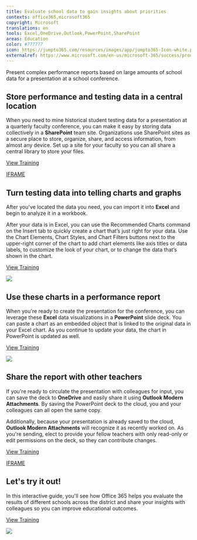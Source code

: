 ```yaml
---
title: Evaluate school data to gain insights about priorities
contexts: office365,microsoft365
copyright: Microsoft
translations: en
tools: Excel,OneDrive,Outlook,PowerPoint,SharePoint
areas: Education
color: #777777
icon: https://jumpto365.com/resources/images/app/jumpto365-Icon-white.png
externalref: https://www.microsoft.com/en-us/microsoft-365/success/productivitylibrary/evaluate-school-data-to-gain-insights-about-priorities
---
```

Present complex performance reports based on large amounts of school data for a presentation at a school conference.


## Store performance and testing data in a central location

When you need to mine historical student testing data for a presentation at a quarterly faculty conference, you can make it easy by storing data collectively in a **SharePoint** team site. Organizations use SharePoint sites as a secure place to store, organize, share, and access information, from almost any device. Set up a site for your faculty so you can all share a central library to store your files.

[View Training](https://support.office.com/en-US/article/Get-started-with-SharePoint-909ec2f0-05c8-4e92-8ad3-3f8b0b6cf261)

[IFRAME](https://www.microsoft.com/en-us/videoplayer/embed/RE1UCma)

## Turn testing data into telling charts and graphs

After you've located the data you need, you can import it into **Excel** and begin to analyze it in a workbook.

After your data is in Excel, you can use the Recommended Charts command on the Insert tab to quickly create a chart that’s just right for your data. Use the Chart Elements, Chart Styles, and Chart Filters buttons next to the upper-right corner of the chart to add chart elements like axis titles or data labels, to customize the look of your chart, or to change the data that’s shown in the chart.

[View Training](https://support.office.com/en-US/article/Create-a-chart-in-Excel-2016-for-Windows-cd131b77-79c7-4537-a438-8db20cea84c0)

![](http://img-prod-cms-rt-microsoft-com.akamaized.net/cms/api/am/imageFileData/RE1NS1X?ver=7827)

## Use these charts in a performance report

When you're ready to create the presentation for the conference, you can leverage these **Excel** data visualizations in a **PowerPoint** slide deck. You can paste a chart as an embedded object that is linked to the original data in your Excel chart. As you continue to update your data, the chart in PowerPoint is updated as well.

[View Training](https://support.office.com/en-US/article/Insert-Excel-data-in-PowerPoint-0690708A-5CE6-41B4-923F-11D57554138D)

![](http://img-prod-cms-rt-microsoft-com.akamaized.net/cms/api/am/imageFileData/RE1NQ8S?ver=80fc)

## Share the report with other teachers

If you're ready to circulate the presentation with colleagues for input, you can save the deck to **OneDrive** and easily share it using **Outlook Modern Attachments**. By saving the PowerPoint deck to the cloud, you and your colleagues can all open the same copy. 

Additionally, because your presentation is already saved to the cloud, **Outlook Modern Attachments** will recognize it as recently worked on. As you're sending, elect to provide your fellow teachers with only read-only or edit permissions on the deck, so they can contribute changes. 

[View Training](https://support.office.com/en-US/article/What-is-OneDrive-for-Business-187f90af-056f-47c0-9656-cc0ddca7fdc2)

[IFRAME](https://www.microsoft.com/en-us/videoplayer/embed/RE1Tugl)

## Let's try it out!

In this interactive guide, you'll see how Office 365 helps you evaluate the results of different schools across the district and share your insights with colleagues so you can improve educational outcomes.

[View Training](http://office365-education.cloudguides.com:80/embed/15u)

![](http://img-prod-cms-rt-microsoft-com.akamaized.net/cms/api/am/imageFileData/RE1MMzC?ver=30fc)

